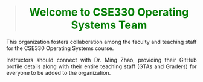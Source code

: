 <div align="center"> 
  
> <h1 style="color: #008000">Welcome to CSE330 Operating Systems Team</h1>

</div>

<div align="justify">
This organization fosters collaboration among the faculty and teaching staff for the CSE330 Operating Systems course.
  
Instructors should connect with Dr. Ming Zhao, providing their GitHub profile details along with their entire teaching staff (GTAs and Graders) for everyone to be added to the organization.

</div>

